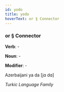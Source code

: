```yaml
---
id: yodo
title: yodo
hoverText: or § Connector
---
```


### or § Connector

**Verb**: -

**Noun**: -

**Modifier**: -

Azerbaijani ya da [jɑ dɑ]

*Turkic Language Family*